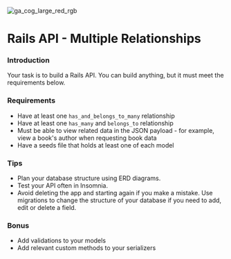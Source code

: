 ![ga_cog_large_red_rgb](https://cloud.githubusercontent.com/assets/40461/8183776/469f976e-1432-11e5-8199-6ac91363302b.png)

# Rails API - Multiple Relationships

### Introduction

Your task is to build a Rails API. You can build anything, but it must meet the requirements below.

### Requirements

* Have at least one `has_and_belongs_to_many` relationship
* Have at least one `has_many` and `belongs_to` relationship
* Must be able to view related data in the JSON payload - for example, view a book's author when requesting book data
* Have a seeds file that holds at least one of each model

### Tips

* Plan your database structure using ERD diagrams.
* Test your API often in Insomnia.
* Avoid deleting the app and starting again if you make a mistake. Use migrations to change the structure of your database if you need to add, edit or delete a field.

### Bonus

* Add validations to your models
* Add relevant custom methods to your serializers
